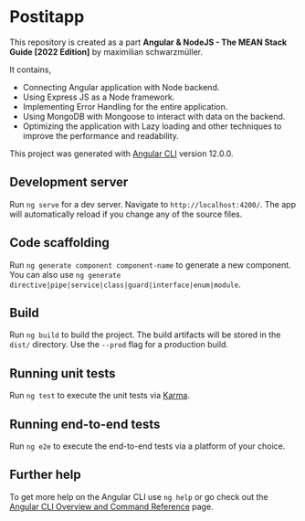 # Postitapp

This repository is created as a part **Angular & NodeJS - The MEAN Stack Guide [2022 Edition]** by maximilian schwarzmüller.

It contains,
* Connecting Angular application with Node backend.
* Using Express JS as a Node framework.
* Implementing Error Handling for the entire application.
* Using MongoDB with Mongoose to interact with data on the backend.
* Optimizing the application with Lazy loading and other techniques to improve the performance and readability.

This project was generated with [Angular CLI](https://github.com/angular/angular-cli) version 12.0.0.

## Development server

Run `ng serve` for a dev server. Navigate to `http://localhost:4200/`. The app will automatically reload if you change any of the source files.

## Code scaffolding

Run `ng generate component component-name` to generate a new component. You can also use `ng generate directive|pipe|service|class|guard|interface|enum|module`.

## Build

Run `ng build` to build the project. The build artifacts will be stored in the `dist/` directory. Use the `--prod` flag for a production build.

## Running unit tests

Run `ng test` to execute the unit tests via [Karma](https://karma-runner.github.io).

## Running end-to-end tests

Run `ng e2e` to execute the end-to-end tests via a platform of your choice.

## Further help

To get more help on the Angular CLI use `ng help` or go check out the [Angular CLI Overview and Command Reference](https://angular.io/cli) page.

